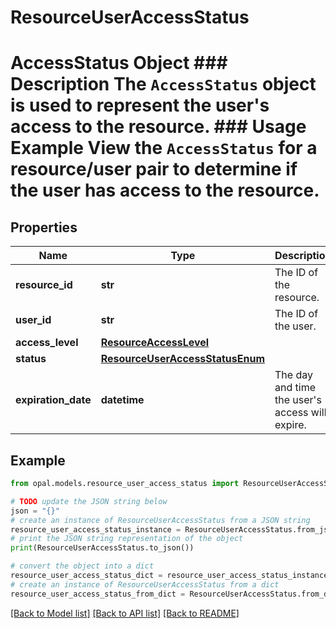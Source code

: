 # ResourceUserAccessStatus

# AccessStatus Object ### Description The `AccessStatus` object is used to represent the user's access to the resource.  ### Usage Example View the `AccessStatus` for a resource/user pair to determine if the user has access to the resource.

## Properties

Name | Type | Description | Notes
------------ | ------------- | ------------- | -------------
**resource_id** | **str** | The ID of the resource. | 
**user_id** | **str** | The ID of the user. | 
**access_level** | [**ResourceAccessLevel**](ResourceAccessLevel.md) |  | [optional] 
**status** | [**ResourceUserAccessStatusEnum**](ResourceUserAccessStatusEnum.md) |  | 
**expiration_date** | **datetime** | The day and time the user&#39;s access will expire. | [optional] 

## Example

```python
from opal.models.resource_user_access_status import ResourceUserAccessStatus

# TODO update the JSON string below
json = "{}"
# create an instance of ResourceUserAccessStatus from a JSON string
resource_user_access_status_instance = ResourceUserAccessStatus.from_json(json)
# print the JSON string representation of the object
print(ResourceUserAccessStatus.to_json())

# convert the object into a dict
resource_user_access_status_dict = resource_user_access_status_instance.to_dict()
# create an instance of ResourceUserAccessStatus from a dict
resource_user_access_status_from_dict = ResourceUserAccessStatus.from_dict(resource_user_access_status_dict)
```
[[Back to Model list]](../README.md#documentation-for-models) [[Back to API list]](../README.md#documentation-for-api-endpoints) [[Back to README]](../README.md)


